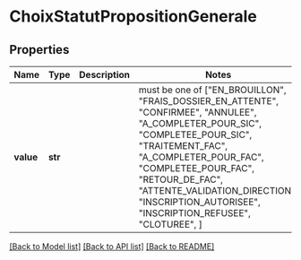 # ChoixStatutPropositionGenerale


## Properties
Name | Type | Description | Notes
------------ | ------------- | ------------- | -------------
**value** | **str** |  |  must be one of ["EN_BROUILLON", "FRAIS_DOSSIER_EN_ATTENTE", "CONFIRMEE", "ANNULEE", "A_COMPLETER_POUR_SIC", "COMPLETEE_POUR_SIC", "TRAITEMENT_FAC", "A_COMPLETER_POUR_FAC", "COMPLETEE_POUR_FAC", "RETOUR_DE_FAC", "ATTENTE_VALIDATION_DIRECTION", "INSCRIPTION_AUTORISEE", "INSCRIPTION_REFUSEE", "CLOTUREE", ]

[[Back to Model list]](../README.md#documentation-for-models) [[Back to API list]](../README.md#documentation-for-api-endpoints) [[Back to README]](../README.md)


